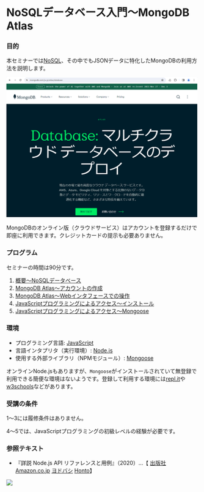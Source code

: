 # NoSQLデータベース入門～MongoDB Atlas

### 目的

本セミナーでは[NoSQL](https://ja.wikipedia.org/wiki/NoSQL "LINK")、その中でもJSONデータに特化したMongoDBの利用方法を説明します。

<img src="./Images/MongoMain.png" width="500">

MongoDBのオンライン版（クラウドサービス）はアカウントを登録するだけで即座に利用できます。クレジットカードの提示も必要ありません。


### プログラム

セミナーの時間は90分です。

1. [概要～NoSQLデータベース](./01-Introduction.md "INTERNAL")
2. [MongoDB Atlas～アカウントの作成](./02-Account.md "INTERNAL")
3. [MongoDB Atlas～Webインタフェースでの操作](./03-Web.md "INTERNAL")
4. [JavaScriptプログラミングによるアクセス～インストール](./04-Install.md "ITNERNAL")
5. [JavaScriptプログラミングによるアクセス～Mongoose](./05-Mongoose.md "ITNERNAL")


### 環境

- プログラミング言語: [JavaScript](https://developer.mozilla.org/ja/docs/Web/JavaScript "LINK")
- 言語インタプリタ（実行環境）: [Node.js](https://nodejs.org/en "LINK")
- 使用する外部ライブラリ（NPMモジュール）: [Mongoose](https://mongoosejs.com/ "LINK")

オンラインNode.jsもありますが、`Mongoose`がインストールされていて無登録で利用できる簡便な環境はないようです。登録して利用する環境には[repl.it](https://replit.com/languages/nodejs "LINK")や[w3schools](https://www.w3schools.com/nodejs/nodejs_compiler.asp "LINK")などがあります。


### 受講の条件

1～3には履修条件はありません。

4～5では、JavaScriptプログラミングの初級レベルの経験が必要です。


### 参照テキスト

- 『詳説 Node.js API リファレンスと用例』（2020）...【
	[出版社](https://www.cutt.co.jp/book/978-4-87783-489-0.html "LINK")
	[Amazon.co.jp](https://www.amazon.co.jp/dp/4877834893 "LINK")
	[ヨドバシ](https://www.yodobashi.com/product/100000009003304685/ "LINK")
	[Honto](https://honto.jp/netstore/pd-book_30361360.html "LINK")】 

<img src="https://www.cutt.co.jp/book/images/978-4-87783-489-0.png" height="300">
